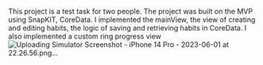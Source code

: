 This project is a test task for two people. The project was built on the MVP using SnapKIT, CoreData. I implemented the mainView, the view of creating and editing habits, the logic of saving and retrieving habits in CoreData. I also implemented a custom ring progress view
![Uploading Simulator Screenshot - iPhone 14 Pro - 2023-06-01 at 22.26.56.png…]()
